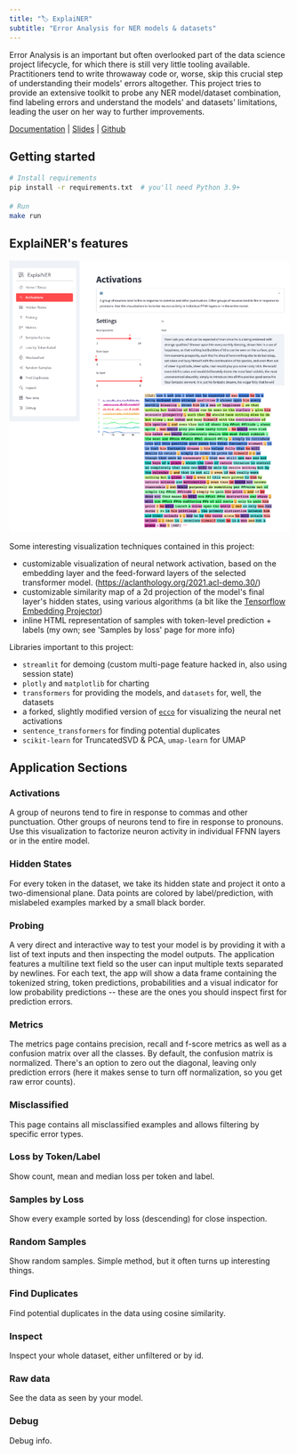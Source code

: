 ```yaml
---
title: "🏷️ ExplaiNER"
subtitle: "Error Analysis for NER models & datasets"
---
```


Error Analysis is an important but often overlooked part of the data science project lifecycle, for which there is still very little tooling available. Practitioners tend to write throwaway code or, worse, skip this crucial step of understanding their models' errors altogether. This project tries to provide an extensive toolkit to probe any NER model/dataset combination, find labeling errors and understand the models' and datasets' limitations, leading the user on her way to further improvements.

[Documentation](../doc/index.html) | [Slides](../presentation.pdf) | [Github](https://github.com/aseifert/ExplaiNER)

## Getting started

```bash
# Install requirements
pip install -r requirements.txt  # you'll need Python 3.9+

# Run
make run
```

## ExplaiNER's features

![](./screenshot.jpg)


Some interesting visualization techniques contained in this project:

* customizable visualization of neural network activation, based on the embedding layer and the feed-forward layers of the selected transformer model. (https://aclanthology.org/2021.acl-demo.30/)
* customizable similarity map of a 2d projection of the model's final layer's hidden states, using various algorithms (a bit like the [Tensorflow Embedding Projector](https://projector.tensorflow.org/))
* inline HTML representation of samples with token-level prediction + labels (my own; see 'Samples by loss' page for more info)


Libraries important to this project:

* `streamlit` for demoing (custom multi-page feature hacked in, also using session state)
* `plotly` and `matplotlib` for charting
* `transformers` for providing the models, and `datasets` for, well, the datasets
* a forked, slightly modified version of [`ecco`](https://github.com/jalammar/ecco) for visualizing the neural net activations
* `sentence_transformers` for finding potential duplicates
* `scikit-learn` for TruncatedSVD & PCA, `umap-learn` for UMAP


## Application Sections


### Activations

A group of neurons tend to fire in response to commas and other punctuation. Other groups of neurons tend to fire in response to pronouns. Use this visualization to factorize neuron activity in individual FFNN layers or in the entire model.


### Hidden States

For every token in the dataset, we take its hidden state and project it onto a two-dimensional plane. Data points are colored by label/prediction, with mislabeled examples marked by a small black border.


### Probing

A very direct and interactive way to test your model is by providing it with a list of text inputs and then inspecting the model outputs. The application features a multiline text field so the user can input multiple texts separated by newlines. For each text, the app will show a data frame containing the tokenized string, token predictions, probabilities and a visual indicator for low probability predictions -- these are the ones you should inspect first for prediction errors.


### Metrics

The metrics page contains precision, recall and f-score metrics as well as a confusion matrix over all the classes. By default, the confusion matrix is normalized. There's an option to zero out the diagonal, leaving only prediction errors (here it makes sense to turn off normalization, so you get raw error counts).


### Misclassified

This page contains all misclassified examples and allows filtering by specific error types.


### Loss by Token/Label

Show count, mean and median loss per token and label.


### Samples by Loss

Show every example sorted by loss (descending) for close inspection.


### Random Samples

Show random samples. Simple method, but it often turns up interesting things.


### Find Duplicates

Find potential duplicates in the data using cosine similarity.


### Inspect

Inspect your whole dataset, either unfiltered or by id.


### Raw data

See the data as seen by your model.


### Debug

Debug info.
